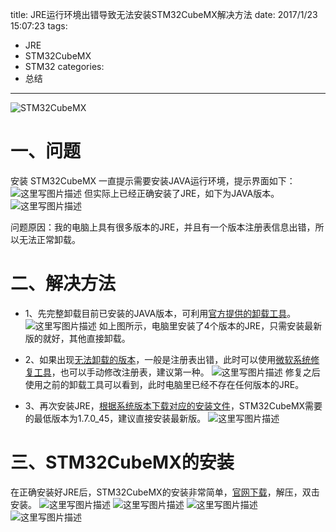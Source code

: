 title:  JRE运行环境出错导致无法安装STM32CubeMX解决方法
date: 2017/1/23 15:07:23
tags:
- JRE
- STM32CubeMX
- STM32
categories:
- 总结
---

![STM32CubeMX](http://od68ytlrn.bkt.clouddn.com/%E5%AE%89%E8%A3%85.png)
<!-- more -->

# 一、问题
安装 STM32CubeMX 一直提示需要安装JAVA运行环境，提示界面如下：
![这里写图片描述](http://p7tst3obo.bkt.clouddn.com/20170123144645074?imageView2/0/interlace/1/q/100|watermark/2/text/Y3lhbmcudGVjaA==/font/Y29uc29sYXM=/fontsize/720/fill/I0Q0RUVGMQ==/dissolve/69/gravity/SouthEast/dx/10/dy/10)
但实际上已经正确安装了JRE，如下为JAVA版本。
![这里写图片描述](http://p7tst3obo.bkt.clouddn.com/20170123144653163?imageView2/0/interlace/1/q/100|watermark/2/text/Y3lhbmcudGVjaA==/font/Y29uc29sYXM=/fontsize/720/fill/I0Q0RUVGMQ==/dissolve/69/gravity/SouthEast/dx/10/dy/10)

问题原因：我的电脑上具有很多版本的JRE，并且有一个版本注册表信息出错，所以无法正常卸载。

# 二、解决方法
- 1、先完整卸载目前已安装的JAVA版本，可利用[官方提供的卸载工具](https://www.java.com/zh_CN/download/faq/uninstaller_toolfaq.xml)。
![这里写图片描述](http://p7tst3obo.bkt.clouddn.com/20170123144945121?imageView2/0/interlace/1/q/100|watermark/2/text/Y3lhbmcudGVjaA==/font/Y29uc29sYXM=/fontsize/720/fill/I0Q0RUVGMQ==/dissolve/69/gravity/SouthEast/dx/10/dy/10)
如上图所示，电脑里安装了4个版本的JRE，只需安装最新版的就好，其他直接卸载。

- 2、如果出现[无法卸载的版本](https://www.java.com/zh_CN/download/help/regkey_addremove.xml)，一般是注册表出错，此时可以使用[微软系统修复工具](https://support.microsoft.com/zh-cn/help/17588/fix-problems-that-block-programs-from-being-installed-or-removed)，也可以手动修改注册表，建议第一种。
![这里写图片描述](http://p7tst3obo.bkt.clouddn.com/20170123145203374?imageView2/0/interlace/1/q/100|watermark/2/text/Y3lhbmcudGVjaA==/font/Y29uc29sYXM=/fontsize/720/fill/I0Q0RUVGMQ==/dissolve/69/gravity/SouthEast/dx/10/dy/10)
修复之后使用之前的卸载工具可以看到，此时电脑里已经不存在任何版本的JRE。

- 3、再次安装JRE，[根据系统版本下载对应的安装文件](http://www.oracle.com/technetwork/java/javase/downloads/jre8-downloads-2133155.html)，STM32CubeMX需要的最低版本为1.7.0_45，建议直接安装最新版。
![这里写图片描述](http://p7tst3obo.bkt.clouddn.com/20170123145703985?imageView2/0/interlace/1/q/100|watermark/2/text/Y3lhbmcudGVjaA==/font/Y29uc29sYXM=/fontsize/720/fill/I0Q0RUVGMQ==/dissolve/69/gravity/SouthEast/dx/10/dy/10)


# 三、STM32CubeMX的安装
在正确安装好JRE后，STM32CubeMX的安装非常简单，[官网下载](http://www.st.com/zh/development-tools/stm32cubemx.html?icmp=pf259242_prom_stm32cube-long-promo_feb2014)，解压，双击安装。
![这里写图片描述](http://p7tst3obo.bkt.clouddn.com/20170123150001800?imageView2/0/interlace/1/q/100|watermark/2/text/Y3lhbmcudGVjaA==/font/Y29uc29sYXM=/fontsize/720/fill/I0Q0RUVGMQ==/dissolve/69/gravity/SouthEast/dx/10/dy/10)
![这里写图片描述](http://p7tst3obo.bkt.clouddn.com/20170123150043339?imageView2/0/interlace/1/q/100|watermark/2/text/Y3lhbmcudGVjaA==/font/Y29uc29sYXM=/fontsize/720/fill/I0Q0RUVGMQ==/dissolve/69/gravity/SouthEast/dx/10/dy/10)
![这里写图片描述](http://p7tst3obo.bkt.clouddn.com/20170123150101753?imageView2/0/interlace/1/q/100|watermark/2/text/Y3lhbmcudGVjaA==/font/Y29uc29sYXM=/fontsize/720/fill/I0Q0RUVGMQ==/dissolve/69/gravity/SouthEast/dx/10/dy/10)
![这里写图片描述](http://p7tst3obo.bkt.clouddn.com/20170123150332734?imageView2/0/interlace/1/q/100|watermark/2/text/Y3lhbmcudGVjaA==/font/Y29uc29sYXM=/fontsize/720/fill/I0Q0RUVGMQ==/dissolve/69/gravity/SouthEast/dx/10/dy/10)
